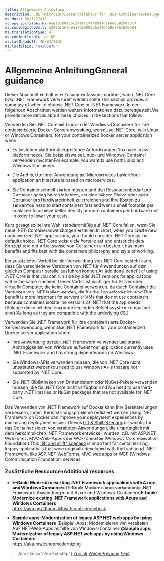 ```yaml
---
title: Allgemeine Anleitung
description: .NET-Microservicesarchitektur für .NET-Containeranwendungen | Allgemeine Anleitung
ms.date: 09/11/2018
ms.openlocfilehash: 6e63d7804abc1703f17378584d58d66a933022c7
ms.sourcegitcommit: 5280b2aef60a1ed99002dba44e4b9e7f6c830604
ms.translationtype: HT
ms.contentlocale: de-DE
ms.lasthandoff: 06/03/2020
ms.locfileid: "84306876"
---
```

# <a name="general-guidance"></a><span data-ttu-id="f6e48-103">Allgemeine Anleitung</span><span class="sxs-lookup"><span data-stu-id="f6e48-103">General guidance</span></span>

<span data-ttu-id="f6e48-104">Dieser Abschnitt enthält eine Zusammenfassung darüber, wann .NET Core bzw. .NET Framework verwendet werden sollte.</span><span class="sxs-lookup"><span data-stu-id="f6e48-104">This section provides a summary of when to choose .NET Core or .NET Framework.</span></span> <span data-ttu-id="f6e48-105">In den folgenden Abschnitten werden weitere Informationen dazu bereitgestellt.</span><span class="sxs-lookup"><span data-stu-id="f6e48-105">We provide more details about these choices in the sections that follow.</span></span>

<span data-ttu-id="f6e48-106">Verwenden Sie .NET Core mit Linux- oder Windows-Containern für Ihre containerisierte Docker-Serveranwendung, wenn:</span><span class="sxs-lookup"><span data-stu-id="f6e48-106">Use .NET Core, with Linux or Windows Containers, for your containerized Docker server application when:</span></span>

- <span data-ttu-id="f6e48-107">Es bestehen plattformübergreifende Anforderungen.</span><span class="sxs-lookup"><span data-stu-id="f6e48-107">You have cross-platform needs.</span></span> <span data-ttu-id="f6e48-108">Sie beispielsweise Linux- und Windows-Container verwenden möchten</span><span class="sxs-lookup"><span data-stu-id="f6e48-108">For example, you want to use both Linux and Windows Containers.</span></span>

- <span data-ttu-id="f6e48-109">Die Architektur Ihrer Anwendung auf Microservices basiert</span><span class="sxs-lookup"><span data-stu-id="f6e48-109">Your application architecture is based on microservices.</span></span>

- <span data-ttu-id="f6e48-110">Sie Container schnell starten müssen und den Ressourcenbedarf pro Container gering halten möchten, um eine höhere Dichte oder mehr Container pro Hardwareeinheit zu erreichen und Ihre Kosten zu senken</span><span class="sxs-lookup"><span data-stu-id="f6e48-110">You need to start containers fast and want a small footprint per container to achieve better density or more containers per hardware unit in order to lower your costs.</span></span>

<span data-ttu-id="f6e48-111">Kurz gesagt sollte Ihre Wahl standardmäßig auf .NET Core fallen, wenn Sie neue .NET-Containeranwendungen erstellen.</span><span class="sxs-lookup"><span data-stu-id="f6e48-111">In short, when you create new containerized .NET applications, you should consider .NET Core as the default choice.</span></span> <span data-ttu-id="f6e48-112">.NET Core weist viele Vorteile auf und entspricht dem Konzept und der Arbeitsweise von Containern am besten.</span><span class="sxs-lookup"><span data-stu-id="f6e48-112">It has many benefits and fits best with the containers philosophy and style of working.</span></span>

<span data-ttu-id="f6e48-113">Ein zusätzlicher Vorteil bei der Verwendung von .NET Core besteht darin, dass Sie verschiedene Versionen von .NET für Anwendungen auf dem gleichen Computer parallel ausführen können.</span><span class="sxs-lookup"><span data-stu-id="f6e48-113">An additional benefit of using .NET Core is that you can run side by side .NET versions for applications within the same machine.</span></span> <span data-ttu-id="f6e48-114">Dieser Vorteil ist wichtiger für Server oder virtuelle Computer, die keine Container verwenden, da durch Container die Versionen von .NET isoliert werden, die für die App erforderlich sind.</span><span class="sxs-lookup"><span data-stu-id="f6e48-114">This benefit is more important for servers or VMs that do not use containers, because containers isolate the versions of .NET that the app needs.</span></span> <span data-ttu-id="f6e48-115">(Solange diese mit dem zugrunde liegenden Betriebssystem kompatibel sind)</span><span class="sxs-lookup"><span data-stu-id="f6e48-115">(As long as they are compatible with the underlying OS.)</span></span>

<span data-ttu-id="f6e48-116">Verwenden Sie .NET Framework für Ihre containerisierte Docker-Serveranwendung, wenn:</span><span class="sxs-lookup"><span data-stu-id="f6e48-116">Use .NET Framework for your containerized Docker server application when:</span></span>

- <span data-ttu-id="f6e48-117">Ihre Anwendung derzeit .NET Framework verwendet und starke Abhängigkeiten von Windows aufweist</span><span class="sxs-lookup"><span data-stu-id="f6e48-117">Your application currently uses .NET Framework and has strong dependencies on Windows.</span></span>

- <span data-ttu-id="f6e48-118">Sie Windows-APIs verwenden müssen, die von .NET Core nicht unterstützt werden</span><span class="sxs-lookup"><span data-stu-id="f6e48-118">You need to use Windows APIs that are not supported by .NET Core.</span></span>

- <span data-ttu-id="f6e48-119">Sie .NET-Bibliotheken von Drittanbietern oder NuGet-Pakete verwenden müssen, die für .NET Core nicht verfügbar sind</span><span class="sxs-lookup"><span data-stu-id="f6e48-119">You need to use third-party .NET libraries or NuGet packages that are not available for .NET Core.</span></span>

<span data-ttu-id="f6e48-120">Das Verwenden von .NET Framework auf Docker kann Ihre Bereitstellungen verbessern, indem Bereitstellungsprobleme reduziert werden.</span><span class="sxs-lookup"><span data-stu-id="f6e48-120">Using .NET Framework on Docker can improve your deployment experiences by minimizing deployment issues.</span></span> <span data-ttu-id="f6e48-121">Dieses [Lift & Shift-Szenario](https://aka.ms/liftandshiftwithcontainersebook) ist wichtig für das Containerisieren von veralteten Anwendungen, die ursprünglich mit dem herkömmlichen .NET Framework entwickelt wurden, z.B. mit ASP.NET WebForms, MVC-Web-Apps oder WCF-Diensten (Windows Communication Foundation).</span><span class="sxs-lookup"><span data-stu-id="f6e48-121">This ["lift and shift" scenario](https://aka.ms/liftandshiftwithcontainersebook) is important for containerizing legacy applications that were originally developed with the traditional .NET Framework, like ASP.NET WebForms, MVC web apps or WCF (Windows Communication Foundation) services.</span></span>

### <a name="additional-resources"></a><span data-ttu-id="f6e48-122">Zusätzliche Ressourcen</span><span class="sxs-lookup"><span data-stu-id="f6e48-122">Additional resources</span></span>

- <span data-ttu-id="f6e48-123">**E-Book: Modernize existing .NET Framework applications with Azure and Windows Containers** (E-Book: Modernisieren vorhandener .NET Framework-Anwendungen mit Azure und Windows-Containern)</span><span class="sxs-lookup"><span data-stu-id="f6e48-123">**E-book: Modernize existing .NET Framework applications with Azure and Windows Containers**</span></span>  
    <https://aka.ms/liftandshiftwithcontainersebook>

- <span data-ttu-id="f6e48-124">**Sample apps: Modernization of legacy ASP.NET web apps by using Windows Containers** (Beispiel-Apps: Modernisieren von veralteten ASP.NET-Web-Apps mithilfe von Windows-Containern)</span><span class="sxs-lookup"><span data-stu-id="f6e48-124">**Sample apps: Modernization of legacy ASP.NET web apps by using Windows Containers**</span></span>  
    <https://aka.ms/eshopmodernizing>

>[!div class="step-by-step"]
><span data-ttu-id="f6e48-125">[Zurück](index.md)
>[Weiter](net-core-container-scenarios.md)</span><span class="sxs-lookup"><span data-stu-id="f6e48-125">[Previous](index.md)
[Next](net-core-container-scenarios.md)</span></span>
